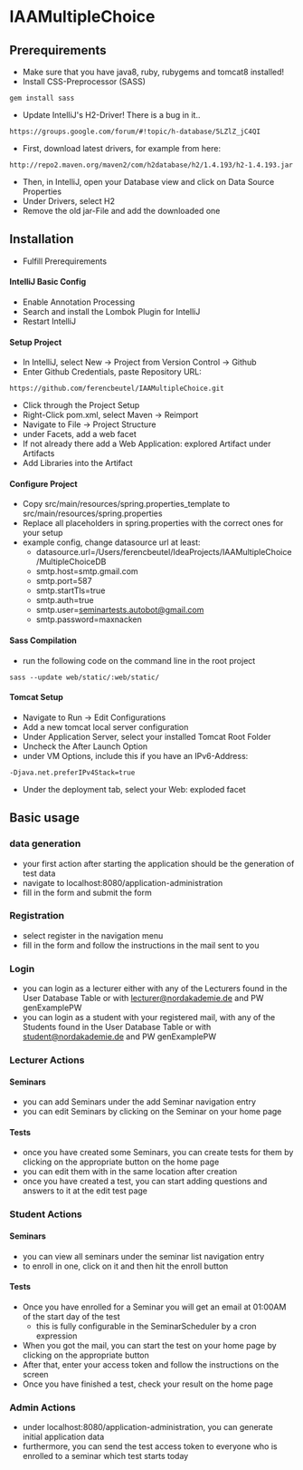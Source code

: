 # IAAMultipleChoice

## Prerequirements
- Make sure that you have java8, ruby, rubygems and tomcat8 installed!
- Install CSS-Preprocessor (SASS)
```shell
gem install sass
```
- Update IntelliJ's H2-Driver! There is a bug in it..
```shell
https://groups.google.com/forum/#!topic/h-database/5LZlZ_jC4QI
```
- First, download latest drivers, for example from here:
```shell
http://repo2.maven.org/maven2/com/h2database/h2/1.4.193/h2-1.4.193.jar
```
- Then, in IntelliJ, open your Database view and click on Data Source Properties
- Under Drivers, select H2
- Remove the old jar-File and add the downloaded one

## Installation
- Fulfill Prerequirements

#### IntelliJ Basic Config
- Enable Annotation Processing
- Search and install the Lombok Plugin for IntelliJ
- Restart IntelliJ

#### Setup Project
- In IntelliJ, select New -> Project from Version Control -> Github
- Enter Github Credentials, paste Repository URL: 
```
https://github.com/ferencbeutel/IAAMultipleChoice.git
```
- Click through the Project Setup
- Right-Click pom.xml, select Maven -> Reimport
- Navigate to File -> Project Structure
- under Facets, add a web facet
- If not already there add a Web Application: explored Artifact under Artifacts
- Add Libraries into the Artifact

#### Configure Project
- Copy src/main/resources/spring.properties_template to src/main/resources/spring.properties
- Replace all placeholders in spring.properties with the correct ones for your setup
- example config, change datasource url at least:
    - datasource.url=/Users/ferencbeutel/IdeaProjects/IAAMultipleChoice/MultipleChoiceDB
    - smtp.host=smtp.gmail.com
    - smtp.port=587
    - smtp.startTls=true
    - smtp.auth=true
    - smtp.user=seminartests.autobot@gmail.com
    - smtp.password=maxnacken

#### Sass Compilation
- run the following code on the command line in the root project
```shell
sass --update web/static/:web/static/
```

#### Tomcat Setup
- Navigate to Run -> Edit Configurations
- Add a new tomcat local server configuration
- Under Application Server, select your installed Tomcat Root Folder
- Uncheck the After Launch Option
- under VM Options, include this if you have an IPv6-Address:
```
-Djava.net.preferIPv4Stack=true
```
- Under the deployment tab, select your Web: exploded facet

## Basic usage
### data generation
- your first action after starting the application should be the generation of test data
- navigate to localhost:8080/application-administration
- fill in the form and submit the form

### Registration
- select register in the navigation menu
- fill in the form and follow the instructions in the mail sent to you

### Login
- you can login as a lecturer either with any of the Lecturers found in the User Database Table or with 
lecturer@nordakademie.de and PW genExamplePW
- you can login as a student with your registered mail, with any of the Students found in the User Database Table or 
with student@nordakademie.de and PW genExamplePW

### Lecturer Actions
#### Seminars
- you can add Seminars under the add Seminar navigation entry
- you can edit Seminars by clicking on the Seminar on your home page

#### Tests
- once you have created some Seminars, you can create tests for them by clicking on the appropriate button on the
home page
- you can edit them with in the same location after creation
- once you have created a test, you can start adding questions and answers to it at the edit test page

### Student Actions
#### Seminars
- you can view all seminars under the seminar list navigation entry
- to enroll in one, click on it and then hit the enroll button

#### Tests
- Once you have enrolled for a Seminar you will get an email at 01:00AM of the start day of the test
    - this is fully configurable in the SeminarScheduler by a cron expression
- When you got the mail, you can start the test on your home page by clicking on the appropriate button
- After that, enter your access token and follow the instructions on the screen
- Once you have finished a test, check your result on the home page

### Admin Actions
- under localhost:8080/application-administration, you can generate initial application data
- furthermore, you can send the test access token to everyone who is enrolled to a seminar which test starts today
